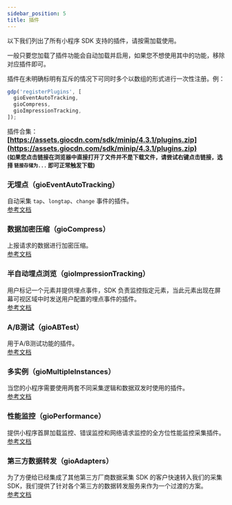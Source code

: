 ```yaml
---
sidebar_position: 5
title: 插件
---
```


以下我们列出了所有小程序 SDK 支持的插件，请按需加载使用。

一般只要您加载了插件功能会自动加载并启用，如果您不想使用其中的功能，移除对应插件即可。

插件在未明确标明有互斥的情况下可同时多个以数组的形式进行一次性注册。例：

```js
gdp('registerPlugins', [
  gioEventAutoTracking,
  gioCompress,
  gioImpressionTracking,
]);
```

插件合集：
**<font size="3">[https://assets.giocdn.com/sdk/minip/4.3.1/plugins.zip](https://assets.giocdn.com/sdk/minip/4.3.1/plugins.zip)</font>**<br/>
**<font size="2">(如果您点击链接在浏览器中直接打开了文件并不是下载文件，请尝试右键点击链接，选择 `链接存储为...` 即可正常触发下载)</font>**

### 无埋点（gioEventAutoTracking）

自动采集 `tap`、`longtap`、`change` 事件的插件。<br />
[参考文档](/docs/miniprogram/plugins/eventAutoTracking)

### 数据加密压缩（gioCompress）

上报请求的数据进行加密压缩。<br />
[参考文档](/docs/miniprogram/plugins/compress)

### 半自动埋点浏览（gioImpressionTracking）

用户标记一个元素并提供埋点事件，SDK 负责监控指定元素，当此元素出现在屏幕可视区域中时发送用户配置的埋点事件的插件。<br/>
[参考文档](/docs/miniprogram/plugins/impressionTracking)

### A/B测试（gioABTest）

用于A/B测试功能的插件。<br />
[参考文档](/docs/miniprogram/plugins/abtest)

### 多实例（gioMultipleInstances）

当您的小程序需要使用两套不同采集逻辑和数据双发时使用的插件。<br/>
[参考文档](/docs/miniprogram/plugins/multipleInstances)

### 性能监控（gioPerformance）

提供小程序首屏加载监控、错误监控和网络请求监控的全方位性能监控采集插件。<br/>
[参考文档](/docs/miniprogram/plugins/performance)

### 第三方数据转发（gioAdapters）

为了方便给已经集成了其他第三方厂商数据采集 SDK 的客户快速转入我们的采集 SDK，我们提供了针对各个第三方的数据转发服务来作为一个过渡的方案。<br/>
[参考文档](/docs/webjs/plugins/adapters)
